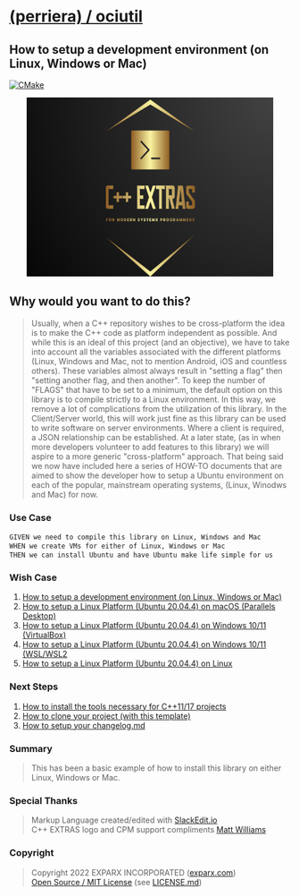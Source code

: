 
# [(perriera) / ociutil](https://github.com/perriera/ociutil)

## How to setup a development environment (on Linux, Windows or Mac)

[![CMake](https://github.com/mattcoding4days/extras/actions/workflows/cmake.yml/badge.svg?branch=dev)](https://github.com/mattcoding4days/extras/actions/workflows/cmake.yml)

<div align="center">
  <img width="442" height="320" src="../assets/extras.png">
  <br>
</div>

## Why would you want to do this?

> Usually, when a C++ repository wishes to be cross-platform the idea is to make the C++ code as platform independent as possible. And while this is an ideal of this project (and an objective), we have to take into account all the variables associated with the different platforms (Linux, Windows and Mac, not to mention Android, iOS and countless others). These variables almost always result in "setting a flag" then "setting another flag, and then another". To keep the number of "FLAGS" that have to be set to a minimum, the default option on this library is to compile strictly to a Linux environment. In this way, we remove a lot of complications from the utilization of this library. In the Client/Server world, this will work just fine as this library can be used to write software on server environments. Where a client is required, a JSON relationship can be established. At a later state, (as in when more developers volunteer to add features to this library) we will aspire to a more generic "cross-platform" approach.  That being said we now have included here a series of HOW-TO documents that are aimed to show the developer how to setup a Ubuntu environment on each of the popular, mainstream operating systems, (Linux, Winodws and Mac) for now. 

### Use Case
	GIVEN we need to compile this library on Linux, Windows and Mac
	WHEN we create VMs for either of Linux, Windows or Mac
	THEN we can install Ubuntu and have Ubuntu make life simple for us

### Wish Case

 1. [How to setup a development environment (on Linux, Windows or Mac)](https://github.com/perriera/ociutil/blob/dev/docs/ENVIRONMENT.md)
 2. [How to setup a Linux Platform (Ubuntu 20.04.4) on macOS (Parallels Desktop)](https://github.com/perriera/ociutil/blob/dev/docs/ubuntu/macos/parallels/MACOS.md)
 3. [How to setup a Linux Platform (Ubuntu 20.04.4) on Windows 10/11 (VirtualBox)](https://github.com/perriera/ociutil/blob/dev/docs/VIRTUALBOX.md)
 4. [How to setup a Linux Platform (Ubuntu 20.04.4) on Windows 10/11 (WSL/WSL2](https://github.com/perriera/ociutil/blob/dev/docs/WSLWSL2.md)
 5. [How to setup a Linux Platform (Ubuntu 20.04.4) on Linux](https://github.com/perriera/ociutil/blob/dev/docs/LINUX.md)

### Next Steps
 1. [How to install the tools necessary for C++11/17 projects](https://github.com/perriera/ociutil/blob/dev/docs/INSTALL.md)
 2. [How to clone your project (with this template)](https://github.com/perriera/ociutil/blob/dev/docs/CLONE.md)
 3. [How to setup your changelog.md](https://github.com/perriera/ociutil/blob/dev/docs/CHANGELOG.md)

### Summary 
> This has been a basic example of how to install this library on either Linux, Windows or Mac. 
### Special Thanks
> Markup Language created/edited with [SlackEdit.io](https://stackedit.io/app#)<br/>
> C++ EXTRAS logo and CPM support compliments [Matt Williams](https://github.com/mattcoding4days/cmake-starter#)<br/>

### Copyright
> Copyright 2022 EXPARX INCORPORATED ([exparx.com](https://www.exparx.com/))<br/>
> [Open Source / MIT License](https://opensource.org/licenses/MIT) (see [LICENSE.md](https://github.com/perriera/ociutil/blob/dev/LICENSE.md))<br/>

